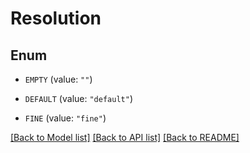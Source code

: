 # Resolution

## Enum


* `EMPTY` (value: `""`)

* `DEFAULT` (value: `"default"`)

* `FINE` (value: `"fine"`)


[[Back to Model list]](../README.md#documentation-for-models) [[Back to API list]](../README.md#documentation-for-api-endpoints) [[Back to README]](../README.md)


